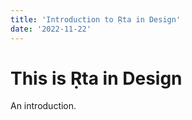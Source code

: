 ```yaml
---
title: 'Introduction to Ṛta in Design'
date: '2022-11-22'
---
```


# This is Ṛta in Design

An introduction.